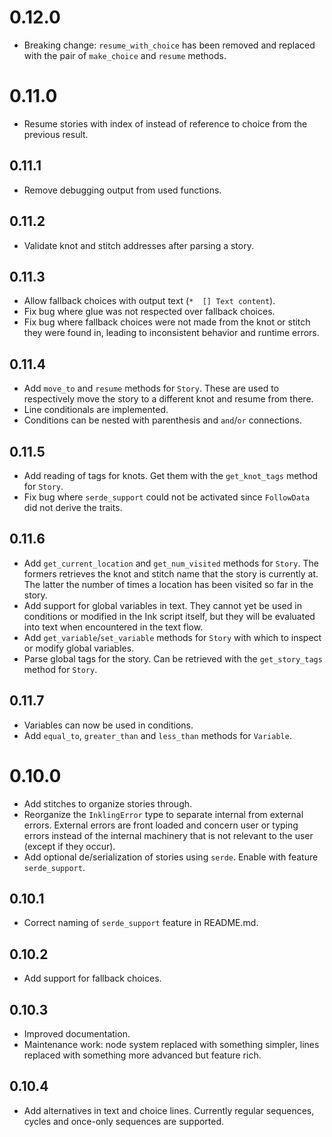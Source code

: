 # 0.12.0

*   Breaking change: `resume_with_choice` has been removed and replaced with the pair of `make_choice` and `resume` methods.

# 0.11.0

*   Resume stories with index of instead of reference to choice from the previous result.

## 0.11.1

*   Remove debugging output from used functions.

## 0.11.2

*   Validate knot and stitch addresses after parsing a story.

## 0.11.3

*   Allow fallback choices with output text (`*  [] Text content`).
*   Fix bug where glue was not respected over fallback choices.
*   Fix bug where fallback choices were not made from the knot or stitch they were found in, leading to inconsistent behavior and runtime errors.

## 0.11.4

*   Add `move_to` and `resume` methods for `Story`. These are used to respectively move the story to a different knot and resume from there.
*   Line conditionals are implemented.
*   Conditions can be nested with parenthesis and `and`/`or` connections.

## 0.11.5

*   Add reading of tags for knots. Get them with the `get_knot_tags` method for `Story`.
*   Fix bug where `serde_support` could not be activated since `FollowData` did not derive the traits.

## 0.11.6

*   Add `get_current_location` and `get_num_visited` methods for `Story`. The formers retrieves the knot and stitch name that the story is currently at. The latter the number of times a location has been visited so far in the story.
*   Add support for global variables in text. They cannot yet be used in conditions or modified in the Ink script itself, but they will be evaluated into text when encountered in the text flow.
*   Add `get_variable`/`set_variable` methods for `Story` with which to inspect or modify global variables.
*   Parse global tags for the story. Can be retrieved with the `get_story_tags` method for `Story`.

## 0.11.7

*   Variables can now be used in conditions.
*   Add `equal_to`, `greater_than` and `less_than` methods for `Variable`.

# 0.10.0

*   Add stitches to organize stories through.
*   Reorganize the `InklingError` type to separate internal from external errors. External errors are front loaded and concern user or typing errors instead of the internal machinery that is not relevant to the user (except if they occur).
*   Add optional de/serialization of stories using `serde`. Enable with feature `serde_support`.

## 0.10.1

*   Correct naming of `serde_support` feature in README.md.

## 0.10.2

*   Add support for fallback choices.

## 0.10.3

*   Improved documentation.
*   Maintenance work: node system replaced with something simpler, lines replaced with something more advanced but feature rich.

## 0.10.4

*   Add alternatives in text and choice lines. Currently regular sequences, cycles and once-only sequences are supported.

